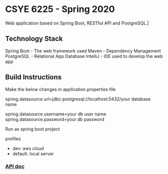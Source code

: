 
# CSYE 6225 - Spring 2020
Web application based on Spring Boot, RESTful API and PostgreSQL.|

## Technology Stack

Spring Boot - The web framework used
Maven - Dependency Management
PostgreSQL - Relational App Database
IntelliJ - IDE used to develop the web app

## Build Instructions
Make the below changes in application.properties file

spring.datasource.url=jdbc:postgresql://localhost:5432/your database name

spring.datasource.username=your db user name
spring.datasource.password=your db password

Run as spring boot project

profiles
- dev: aws cloud
- default: local server


### [API doc](https://app.swaggerhub.com/apis-docs/csye6225/spring2020/assignment-04)
